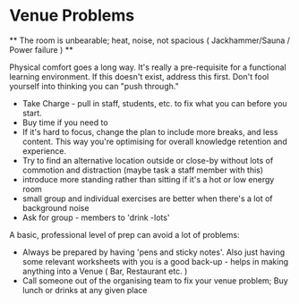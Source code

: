 
# Venue Problems

** The room is unbearable; heat, noise, not spacious ( Jackhammer/Sauna / Power failure ) **

Physical comfort goes a long way.  It's really a pre-requisite for a functional learning environment.  If this doesn't exist, address this first. Don't fool yourself into thinking you can "push through."

* Take Charge - pull in staff, students, etc. to fix what you can before you start.
* Buy time if you need to
* If it's hard to focus, change the plan to include more breaks, and less content.  This way you're optimising for overall knowledge retention and experience.
* Try to find an alternative location outside or close-by without lots of commotion and distraction (maybe task a staff member with this)
* introduce more standing rather than sitting if it's a hot or low energy room
* small group and individual exercises are better when there's a lot of background noise
* Ask for group - members to 'drink -lots' 

A basic, professional level of prep can avoid a lot of problems:

* Always be prepared by having 'pens and sticky notes'. Also just having some relevant worksheets with you is a good back-up  - helps in making anything into a Venue ( Bar, Restaurant etc. )
* Call someone out of the organising team to fix your venue problem; Buy lunch or drinks at any given place
